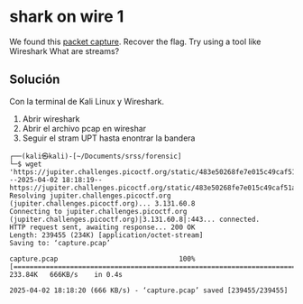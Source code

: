 # shark on wire 1
We found this [packet capture](https://jupiter.challenges.picoctf.org/static/483e50268fe7e015c49caf51a69063d0/capture.pcap). Recover the flag.
Try using a tool like Wireshark
What are streams?

## Solución
Con la terminal de Kali Linux y Wireshark.
1. Abrir wireshark
2. Abrir el archivo pcap en wireshar
3. Seguir el stram UPT hasta enontrar la bandera
```
┌──(kali㉿kali)-[~/Documents/srss/forensic]
└─$ wget 'https://jupiter.challenges.picoctf.org/static/483e50268fe7e015c49caf51a69063d0/capture.pcap'        
--2025-04-02 18:18:19--  https://jupiter.challenges.picoctf.org/static/483e50268fe7e015c49caf51a69063d0/capture.pcap
Resolving jupiter.challenges.picoctf.org (jupiter.challenges.picoctf.org)... 3.131.60.8
Connecting to jupiter.challenges.picoctf.org (jupiter.challenges.picoctf.org)|3.131.60.8|:443... connected.
HTTP request sent, awaiting response... 200 OK
Length: 239455 (234K) [application/octet-stream]
Saving to: ‘capture.pcap’

capture.pcap                              100%[===================================================================================>] 233.84K   666KB/s    in 0.4s    

2025-04-02 18:18:20 (666 KB/s) - ‘capture.pcap’ saved [239455/239455]

```